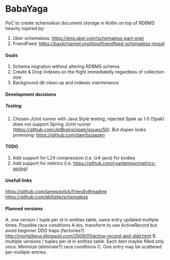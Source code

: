 # BabaYaga

PoC to create schemaless document storage in Kotlin on top of RDBMS heavily nspired by:

1. Uber schemaless: https://eng.uber.com/schemaless-part-one/
2. FriendFeed: https://backchannel.org/blog/friendfeed-schemaless-mysql

#### Goals
1. Schema migration without altering RDBMS schema
2. Create & Drop Indexes on the flight immediatelly regardless of collection size
3. Background db clean up and indexes maintenance

#### Development decisions
##### Testing
1. Chosen JUnit runner with Java Style testing, rejected Spek as 1.0 (Spek) does not support Spring JUnit runner (https://github.com/JetBrains/spek/issues/50). But Aspen looks promising: https://github.com/dam5s/aspen

#### TODO
1. Add support for LZ4 compression (i.e. lz4-java) for bodies
2. Add support for metrics (i.e. https://github.com/ryantenney/metrics-spring)

#### Usefull links
https://github.com/jamesgolick/friendly#readme
https://github.com/eklitzke/schemaless

#### Planned versions
A. one version / tuple per id in entities table, same entry updated multiple times. Possible race conditions
A-bis. transform to use ActiveRecord but avoid beginner DDD traps (factories?) http://mortslikeus.blogspot.com/2009/01/active-record-and-ddd.html
B. multiple versions / tuples per id in entities table. Each item maybe filled only once. Minimize (eliminate?) race conditions
C. One entry may be scattered per mutliple entries. 

